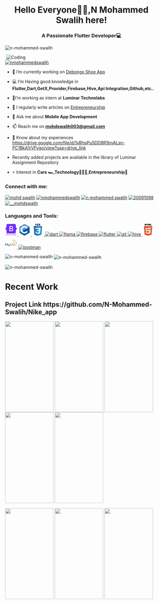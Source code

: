 <h1 align="center">Hello Everyone🤚🏼,N Mohammed Swalih here!</h1>
<h3 align="center">A Passionate Flutter Developer💻</h3>


<p align="left"> <img src="https://komarev.com/ghpvc/?username=n-mohammed-swalih&label=Profile%20views&color=0e75b6&style=flat" alt="n-mohammed-swalih" /> </p>


<img align="right" alt="Coding" width="500" src="https://user-images.githubusercontent.com/69011963/137184767-79a13ec7-1bb3-4341-a6da-3a149c9c159a.gif">
<p align="left"> <a href="https://twitter.com/nmohammedswalih" target="blank"><img src="https://img.shields.io/twitter/follow/nmohammedswalih?logo=twitter&style=for-the-badge" alt="nmohammedswalih" /></a> </p>

- 🔭 I’m currently working on [Debongo Shoe App](https://github.com/N-Mohammed-Swalih/Debongo_Shoe_App)

- 💻 I’m Having good knowledge in **Flutter,Dart,GetX,Provider,Firebase,Hive,Api Integration,Github,etc..**

- 🏢I’m working as intern at **Luminar Technolabs**

- 📝 I regularly write articles on [Entrepreneurship](Entrepreneurship)

- 💬 Ask me about **Mobile App Development**

- 📫 Reach me on **mohdswalih003@gmail.com**

- 📄 Know about my experiences https://drive.google.com/file/d/1xRhpPu5DD8R1bnALsn-PC1BkA1rVFygo/view?usp=drive_link

- Recently added projects are available in the library of Luminar Assignment Repository

- ⚡ Interest in **Cars 🏎,Technology🧑🏻‍💻,Entrepreneurship💸**

<h3 align="left">Connect with me:</h3>
<p align="left">
  <a href="https://www.facebook.com/profile.php?id=100008652972843" target="blank"><img align="center" src="https://raw.githubusercontent.com/rahuldkjain/github-profile-readme-generator/master/src/images/icons/Social/facebook.svg" alt="mohd swalih" height="30" width="40" /></a>
<a href="https://twitter.com/nmohammedswalih" target="blank"><img align="center" src="https://raw.githubusercontent.com/rahuldkjain/github-profile-readme-generator/master/src/images/icons/Social/twitter.svg" alt="nmohammedswalih" height="30" width="40" /></a>
<a href="https://linkedin.com/in/nmohdswalih003" target="blank"><img align="center" src="https://raw.githubusercontent.com/rahuldkjain/github-profile-readme-generator/master/src/images/icons/Social/linked-in-alt.svg" alt="n mohammed swalih" height="30" width="40" /></a>
<a href="https://stackoverflow.com/users/20091098" target="blank"><img align="center" src="https://raw.githubusercontent.com/rahuldkjain/github-profile-readme-generator/master/src/images/icons/Social/stack-overflow.svg" alt="20091098" height="30" width="40" /></a>
<a href="https://instagram.com/__mohdswalih" target="blank"><img align="center" src="https://raw.githubusercontent.com/rahuldkjain/github-profile-readme-generator/master/src/images/icons/Social/instagram.svg" alt="__mohdswalih" height="30" width="40" /></a>
</p>

<h3 align="left">Languages and Tools:</h3>
<p align="left"> <a href="https://getbootstrap.com" target="_blank" rel="noreferrer"> <img src="https://raw.githubusercontent.com/devicons/devicon/master/icons/bootstrap/bootstrap-plain-wordmark.svg" alt="bootstrap" width="40" height="40"/> </a> <a href="https://www.cprogramming.com/" target="_blank" rel="noreferrer"> <img src="https://raw.githubusercontent.com/devicons/devicon/master/icons/c/c-original.svg" alt="c" width="40" height="40"/> </a> <a href="https://www.w3schools.com/css/" target="_blank" rel="noreferrer"> <img src="https://raw.githubusercontent.com/devicons/devicon/master/icons/css3/css3-original-wordmark.svg" alt="css3" width="40" height="40"/> </a> <a href="https://dart.dev" target="_blank" rel="noreferrer"> <img src="https://www.vectorlogo.zone/logos/dartlang/dartlang-icon.svg" alt="dart" width="40" height="40"/> </a> <a href="https://www.figma.com/" target="_blank" rel="noreferrer"> <img src="https://www.vectorlogo.zone/logos/figma/figma-icon.svg" alt="figma" width="40" height="40"/> </a> <a href="https://firebase.google.com/" target="_blank" rel="noreferrer"> <img src="https://www.vectorlogo.zone/logos/firebase/firebase-icon.svg" alt="firebase" width="40" height="40"/> </a> <a href="https://flutter.dev" target="_blank" rel="noreferrer"> <img src="https://www.vectorlogo.zone/logos/flutterio/flutterio-icon.svg" alt="flutter" width="40" height="40"/> </a> <a href="https://git-scm.com/" target="_blank" rel="noreferrer"> <img src="https://www.vectorlogo.zone/logos/git-scm/git-scm-icon.svg" alt="git" width="40" height="40"/> </a> <a href="https://hive.apache.org/" target="_blank" rel="noreferrer"> <img src="https://www.vectorlogo.zone/logos/apache_hive/apache_hive-icon.svg" alt="hive" width="40" height="40"/> </a> <a href="https://www.w3.org/html/" target="_blank" rel="noreferrer"> <img src="https://raw.githubusercontent.com/devicons/devicon/master/icons/html5/html5-original-wordmark.svg" alt="html5" width="40" height="40"/> </a> <a href="https://www.mysql.com/" target="_blank" rel="noreferrer"> <img src="https://raw.githubusercontent.com/devicons/devicon/master/icons/mysql/mysql-original-wordmark.svg" alt="mysql" width="40" height="40"/> </a> <a href="https://postman.com" target="_blank" rel="noreferrer"> <img src="https://www.vectorlogo.zone/logos/getpostman/getpostman-icon.svg" alt="postman" width="40" height="40"/> </a> </p>

<p><img align="left" src="https://github-readme-stats.vercel.app/api/top-langs?username=n-mohammed-swalih&show_icons=true&locale=en&layout=compact" alt="n-mohammed-swalih" /></p>

<p>&nbsp;<img align="center" src="https://github-readme-stats.vercel.app/api?username=n-mohammed-swalih&show_icons=true&locale=en" alt="n-mohammed-swalih" /></p>
<p><img align="center" src="https://github-readme-streak-stats.herokuapp.com/?user=n-mohammed-swalih&" alt="n-mohammed-swalih" /></p>




<h1> Recent Work</h1>

<h2>Project Link https://github.com/N-Mohammed-Swalih/Nike_app</h2>

<img align="center" src="https://github.com/N-Mohammed-Swalih/N-Mohammed-Swalih/assets/137269292/eb177134-37e9-4431-9563-08b2e3014d9b" height="300" width="160">
<img align="center" src= "https://github.com/N-Mohammed-Swalih/N-Mohammed-Swalih/assets/137269292/4578c105-6dfa-47d1-96d9-c72b77d71f62" height="300" width="160">
<img align="center" src= "https://github.com/N-Mohammed-Swalih/N-Mohammed-Swalih/assets/137269292/25b7634d-9c8e-4e9b-8f35-2e541c8f307a" height="300" width="160">
<img align="center" src= "https://github.com/N-Mohammed-Swalih/N-Mohammed-Swalih/assets/137269292/176f2c1a-82fa-4199-838d-0b81ef643975" height="300" width="160">
<img align="center" src= "https://github.com/N-Mohammed-Swalih/N-Mohammed-Swalih/assets/137269292/d24d37a7-9fa3-4697-b4c5-ed633c283e45" height="300" width="160">
<br></br>
<img align="center" src= "https://github.com/N-Mohammed-Swalih/N-Mohammed-Swalih/assets/137269292/8d0b2006-7858-41af-ba49-b138ecdce897" height="300" width="160">
<img align="center" src= "https://github.com/N-Mohammed-Swalih/N-Mohammed-Swalih/assets/137269292/bff7baeb-aa57-4581-a296-b407196a5bb9" height="300" width="160">
<img align="center" src= "https://github.com/N-Mohammed-Swalih/N-Mohammed-Swalih/assets/137269292/af3e1cf3-d493-41b1-80ab-a24f6c8338b6" height="300" width="160">




